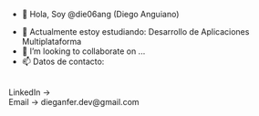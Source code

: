 - 👋 Hola, Soy @die06ang (Diego Anguiano)
<!-- - 👀 I’m interested in ... -->
- 🌱 Actualmente estoy estudiando: Desarrollo de Aplicaciones Multiplataforma
- 💞️ I’m looking to collaborate on ...
- 📫 Datos de contacto:
<br>
LinkedIn ->
<br>
Email -> dieganfer.dev@gmail.com
